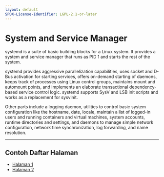 ```yaml
---
layout: default
SPDX-License-Identifier: LGPL-2.1-or-later
---
```


# System and Service Manager

systemd is a suite of basic building blocks for a Linux system. It provides a system and service manager that runs as PID 1 and starts the rest of the system.

systemd provides aggressive parallelization capabilities, uses socket and D-Bus activation for starting services, offers on-demand starting of daemons, keeps track of processes using Linux control groups, maintains mount and automount points, and implements an elaborate transactional dependency-based service control logic. systemd supports SysV and LSB init scripts and works as a replacement for sysvinit.

Other parts include a logging daemon, utilities to control basic system configuration like the hostname, date, locale, maintain a list of logged-in users and running containers and virtual machines, system accounts, runtime directories and settings, and daemons to manage simple network configuration, network time synchronization, log forwarding, and name resolution.

---

## Contoh Daftar Halaman

* [Halaman 1](halaman1.md)
* [Halaman 2](halaman2.md)
